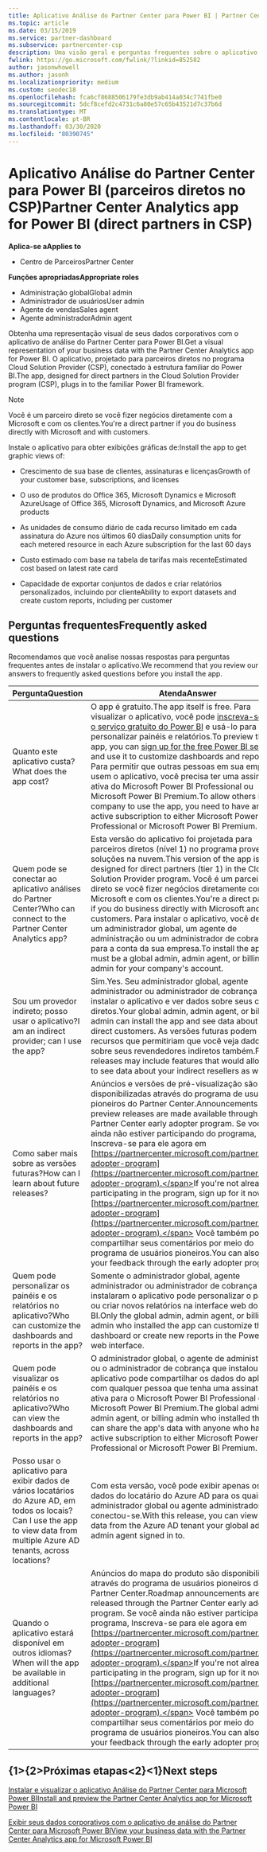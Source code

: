```yaml
---
title: Aplicativo Análise do Partner Center para Power BI | Partner Center
ms.topic: article
ms.date: 03/15/2019
ms.service: partner-dashboard
ms.subservice: partnercenter-csp
description: Uma visão geral e perguntas frequentes sobre o aplicativo de análise do Partner Center para Power BI.
fwlink: https://go.microsoft.com/fwlink/?linkid=852582
author: jasonwhowell
ms.author: jasonh
ms.localizationpriority: medium
ms.custom: seodec18
ms.openlocfilehash: fca6cf8688506179fe3db9ab414a034c7741fbe0
ms.sourcegitcommit: 5dcf8cefd2c4731c6a80e57c65b43521d7c37b6d
ms.translationtype: MT
ms.contentlocale: pt-BR
ms.lasthandoff: 03/30/2020
ms.locfileid: "80390745"
---
```

# <a name="partner-center-analytics-app-for-power-bi-direct-partners-in-csp"></a><span data-ttu-id="c3684-103">Aplicativo Análise do Partner Center para Power BI (parceiros diretos no CSP)</span><span class="sxs-lookup"><span data-stu-id="c3684-103">Partner Center Analytics app for Power BI (direct partners in CSP)</span></span>

<span data-ttu-id="c3684-104">**Aplica-se a**</span><span class="sxs-lookup"><span data-stu-id="c3684-104">**Applies to**</span></span>

- <span data-ttu-id="c3684-105">Centro de Parceiros</span><span class="sxs-lookup"><span data-stu-id="c3684-105">Partner Center</span></span>

<span data-ttu-id="c3684-106">**Funções apropriadas**</span><span class="sxs-lookup"><span data-stu-id="c3684-106">**Appropriate roles**</span></span>
-   <span data-ttu-id="c3684-107">Administração global</span><span class="sxs-lookup"><span data-stu-id="c3684-107">Global admin</span></span>
-   <span data-ttu-id="c3684-108">Administrador de usuários</span><span class="sxs-lookup"><span data-stu-id="c3684-108">User admin</span></span>
-   <span data-ttu-id="c3684-109">Agente de vendas</span><span class="sxs-lookup"><span data-stu-id="c3684-109">Sales agent</span></span>
-   <span data-ttu-id="c3684-110">Agente administrador</span><span class="sxs-lookup"><span data-stu-id="c3684-110">Admin agent</span></span>

<span data-ttu-id="c3684-111">Obtenha uma representação visual de seus dados corporativos com o aplicativo de análise do Partner Center para Power BI.</span><span class="sxs-lookup"><span data-stu-id="c3684-111">Get a visual representation of your business data with the Partner Center Analytics app for Power BI.</span></span> <span data-ttu-id="c3684-112">O aplicativo, projetado para parceiros diretos no programa Cloud Solution Provider (CSP), conectado à estrutura familiar do Power BI.</span><span class="sxs-lookup"><span data-stu-id="c3684-112">The app, designed for direct partners in the Cloud Solution Provider program (CSP), plugs in to the familiar Power BI framework.</span></span> 

> [!NOTE]  
> <span data-ttu-id="c3684-113">Você é um parceiro direto se você fizer negócios diretamente com a Microsoft e com os clientes.</span><span class="sxs-lookup"><span data-stu-id="c3684-113">You're a direct partner if you do business directly with Microsoft and with customers.</span></span> 

<span data-ttu-id="c3684-114">Instale o aplicativo para obter exibições gráficas de:</span><span class="sxs-lookup"><span data-stu-id="c3684-114">Install the app to get graphic views of:</span></span> 

-   <span data-ttu-id="c3684-115">Crescimento de sua base de clientes, assinaturas e licenças</span><span class="sxs-lookup"><span data-stu-id="c3684-115">Growth of your customer base, subscriptions, and licenses</span></span>

-   <span data-ttu-id="c3684-116">O uso de produtos do Office 365, Microsoft Dynamics e Microsoft Azure</span><span class="sxs-lookup"><span data-stu-id="c3684-116">Usage of Office 365, Microsoft Dynamics, and Microsoft Azure products</span></span>

-   <span data-ttu-id="c3684-117">As unidades de consumo diário de cada recurso limitado em cada assinatura do Azure nos últimos 60 dias</span><span class="sxs-lookup"><span data-stu-id="c3684-117">Daily consumption units for each metered resource in each Azure subscription for the last 60 days</span></span>

-   <span data-ttu-id="c3684-118">Custo estimado com base na tabela de tarifas mais recente</span><span class="sxs-lookup"><span data-stu-id="c3684-118">Estimated cost based on latest rate card</span></span>

-   <span data-ttu-id="c3684-119">Capacidade de exportar conjuntos de dados e criar relatórios personalizados, incluindo por cliente</span><span class="sxs-lookup"><span data-stu-id="c3684-119">Ability to export datasets and create custom reports, including per customer</span></span>

## <a name="frequently-asked-questions"></a><span data-ttu-id="c3684-120">Perguntas frequentes</span><span class="sxs-lookup"><span data-stu-id="c3684-120">Frequently asked questions</span></span>

<span data-ttu-id="c3684-121">Recomendamos que você analise nossas respostas para perguntas frequentes antes de instalar o aplicativo.</span><span class="sxs-lookup"><span data-stu-id="c3684-121">We recommend that you review our answers to frequently asked questions before you install the app.</span></span> 

| <span data-ttu-id="c3684-122">**Pergunta**</span><span class="sxs-lookup"><span data-stu-id="c3684-122">**Question**</span></span> | <span data-ttu-id="c3684-123">**Atenda**</span><span class="sxs-lookup"><span data-stu-id="c3684-123">**Answer**</span></span> |
| --- | ---------- |
| <span data-ttu-id="c3684-124">Quanto este aplicativo custa?</span><span class="sxs-lookup"><span data-stu-id="c3684-124">What does the app cost?</span></span> | <span data-ttu-id="c3684-125">O app é gratuito.</span><span class="sxs-lookup"><span data-stu-id="c3684-125">The app itself is free.</span></span> <span data-ttu-id="c3684-126">Para visualizar o aplicativo, você pode [inscreva-se para o serviço gratuito do Power BI](https://go.microsoft.com/fwlink/p/?linkid=845347) e usá-lo para personalizar painéis e relatórios.</span><span class="sxs-lookup"><span data-stu-id="c3684-126">To preview the app, you can [sign up for the free Power BI service](https://go.microsoft.com/fwlink/p/?linkid=845347) and use it to customize dashboards and reports.</span></span> <span data-ttu-id="c3684-127">Para permitir que outras pessoas em sua empresa usem o aplicativo, você precisa ter uma assinatura ativa do Microsoft Power BI Professional ou Microsoft Power BI Premium.</span><span class="sxs-lookup"><span data-stu-id="c3684-127">To allow others in your company to use the app, you need to have an active subscription to either Microsoft Power BI Professional or Microsoft Power BI Premium.</span></span> |
| <span data-ttu-id="c3684-128">Quem pode se conectar ao aplicativo análises do Partner Center?</span><span class="sxs-lookup"><span data-stu-id="c3684-128">Who can connect to the Partner Center Analytics app?</span></span> | <span data-ttu-id="c3684-129">Esta versão do aplicativo foi projetada para parceiros diretos (nível 1) no programa provedor de soluções na nuvem.</span><span class="sxs-lookup"><span data-stu-id="c3684-129">This version of the app is designed for direct partners (tier 1) in the Cloud Solution Provider program.</span></span> <span data-ttu-id="c3684-130">Você é um parceiro direto se você fizer negócios diretamente com a Microsoft e com os clientes.</span><span class="sxs-lookup"><span data-stu-id="c3684-130">You're a direct partner if you do business directly with Microsoft and with customers.</span></span> <span data-ttu-id="c3684-131">Para instalar o aplicativo, você deve ser um administrador global, um agente de administração ou um administrador de cobrança para a conta da sua empresa.</span><span class="sxs-lookup"><span data-stu-id="c3684-131">To install the app, you must be a global admin, admin agent, or billing admin for your company's account.</span></span> |
| <span data-ttu-id="c3684-132">Sou um provedor indireto; posso usar o aplicativo?</span><span class="sxs-lookup"><span data-stu-id="c3684-132">I am an indirect provider; can I use the app?</span></span> | <span data-ttu-id="c3684-133">Sim.</span><span class="sxs-lookup"><span data-stu-id="c3684-133">Yes.</span></span> <span data-ttu-id="c3684-134">Seu administrador global, agente administrador ou administrador de cobrança pode instalar o aplicativo e ver dados sobre seus clientes diretos.</span><span class="sxs-lookup"><span data-stu-id="c3684-134">Your global admin, admin agent, or billing admin can install the app and see data about your direct customers.</span></span> <span data-ttu-id="c3684-135">As versões futuras podem incluir recursos que permitiriam que você veja dados sobre seus revendedores indiretos também.</span><span class="sxs-lookup"><span data-stu-id="c3684-135">Future releases may include features that would allow you to see data about your indirect resellers as well.</span></span> |
| <span data-ttu-id="c3684-136">Como saber mais sobre as versões futuras?</span><span class="sxs-lookup"><span data-stu-id="c3684-136">How can I learn about future releases?</span></span> | <span data-ttu-id="c3684-137">Anúncios e versões de pré-visualização são disponibilizadas através do programa de usuários pioneiros do Partner Center.</span><span class="sxs-lookup"><span data-stu-id="c3684-137">Announcements and preview releases are made available through the Partner Center early adopter program.</span></span> <span data-ttu-id="c3684-138">Se você ainda não estiver participando do programa, Inscreva-se para ele agora em [https://partnercenter.microsoft.com/partner/early-adopter-program](https://partnercenter.microsoft.com/partner/early-adopter-program).</span><span class="sxs-lookup"><span data-stu-id="c3684-138">If you're not already participating in the program, sign up for it now at [https://partnercenter.microsoft.com/partner/early-adopter-program](https://partnercenter.microsoft.com/partner/early-adopter-program).</span></span> <span data-ttu-id="c3684-139">Você também pode compartilhar seus comentários por meio do programa de usuários pioneiros.</span><span class="sxs-lookup"><span data-stu-id="c3684-139">You can also share your feedback through the early adopter program.</span></span> |
| <span data-ttu-id="c3684-140">Quem pode personalizar os painéis e os relatórios no aplicativo?</span><span class="sxs-lookup"><span data-stu-id="c3684-140">Who can customize the dashboards and reports in the app?</span></span> | <span data-ttu-id="c3684-141">Somente o administrador global, agente administrador ou administrador de cobrança que instalaram o aplicativo pode personalizar o painel ou criar novos relatórios na interface web do Power BI.</span><span class="sxs-lookup"><span data-stu-id="c3684-141">Only the global admin, admin agent, or billing admin who installed the app can customize the dashboard or create new reports in the Power BI web interface.</span></span> |
| <span data-ttu-id="c3684-142">Quem pode visualizar os painéis e os relatórios no aplicativo?</span><span class="sxs-lookup"><span data-stu-id="c3684-142">Who can view the dashboards and reports in the app?</span></span> | <span data-ttu-id="c3684-143">O administrador global, o agente de administração ou o administrador de cobrança que instalou o aplicativo pode compartilhar os dados do aplicativo com qualquer pessoa que tenha uma assinatura ativa para o Microsoft Power BI Professional ou o Microsoft Power BI Premium.</span><span class="sxs-lookup"><span data-stu-id="c3684-143">The global admin, admin agent, or billing admin who installed the app can share the app's data with anyone who has an active subscription to either Microsoft Power BI Professional or Microsoft Power BI Premium.</span></span> |
| <span data-ttu-id="c3684-144">Posso usar o aplicativo para exibir dados de vários locatários do Azure AD, em todos os locais?</span><span class="sxs-lookup"><span data-stu-id="c3684-144">Can I use the app to view data from multiple Azure AD tenants, across locations?</span></span> | <span data-ttu-id="c3684-145">Com esta versão, você pode exibir apenas os dados do locatário do Azure AD para os quais seu administrador global ou agente administrador conectou-se.</span><span class="sxs-lookup"><span data-stu-id="c3684-145">With this release, you can view only data from the Azure AD tenant your global admin or admin agent signed in to.</span></span> | 
| <span data-ttu-id="c3684-146">Quando o aplicativo estará disponível em outros idiomas?</span><span class="sxs-lookup"><span data-stu-id="c3684-146">When will the app be available in additional languages?</span></span> | <span data-ttu-id="c3684-147">Anúncios do mapa do produto são disponibilizados através do programa de usuários pioneiros do Partner Center.</span><span class="sxs-lookup"><span data-stu-id="c3684-147">Roadmap announcements are released through the Partner Center early adopter program.</span></span> <span data-ttu-id="c3684-148">Se você ainda não estiver participando do programa, Inscreva-se para ele agora em [https://partnercenter.microsoft.com/partner/early-adopter-program](https://partnercenter.microsoft.com/partner/early-adopter-program).</span><span class="sxs-lookup"><span data-stu-id="c3684-148">If you're not already participating in the program, sign up for it now at [https://partnercenter.microsoft.com/partner/early-adopter-program](https://partnercenter.microsoft.com/partner/early-adopter-program).</span></span> <span data-ttu-id="c3684-149">Você também pode compartilhar seus comentários por meio do programa de usuários pioneiros.</span><span class="sxs-lookup"><span data-stu-id="c3684-149">You can also share your feedback through the early adopter program.</span></span> | 



## <a name="next-steps"></a><span data-ttu-id="c3684-150">{1&gt;{2&gt;Próximas etapas&lt;2}&lt;1}</span><span class="sxs-lookup"><span data-stu-id="c3684-150">Next steps</span></span>

[<span data-ttu-id="c3684-151">Instalar e visualizar o aplicativo Análise do Partner Center para Microsoft Power BI</span><span class="sxs-lookup"><span data-stu-id="c3684-151">Install and preview the Partner Center Analytics app for Microsoft Power BI</span></span>](power-bi-app-for-direct-partners-install.md)

[<span data-ttu-id="c3684-152">Exibir seus dados corporativos com o aplicativo de análise do Partner Center para Microsoft Power BI</span><span class="sxs-lookup"><span data-stu-id="c3684-152">View your business data with the Partner Center Analytics app for Microsoft Power BI</span></span>](power-bi-app-for-direct-partners-use.md)
